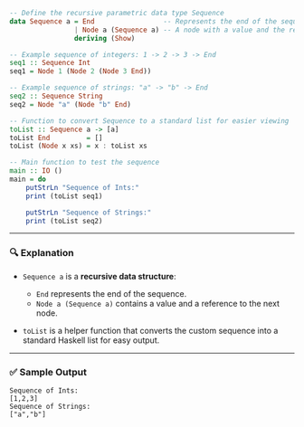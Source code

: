 ```haskell
-- Define the recursive parametric data type Sequence
data Sequence a = End                 -- Represents the end of the sequence
                | Node a (Sequence a) -- A node with a value and the rest of the sequence
                deriving (Show)

-- Example sequence of integers: 1 -> 2 -> 3 -> End
seq1 :: Sequence Int
seq1 = Node 1 (Node 2 (Node 3 End))

-- Example sequence of strings: "a" -> "b" -> End
seq2 :: Sequence String
seq2 = Node "a" (Node "b" End)

-- Function to convert Sequence to a standard list for easier viewing
toList :: Sequence a -> [a]
toList End         = []
toList (Node x xs) = x : toList xs

-- Main function to test the sequence
main :: IO ()
main = do
    putStrLn "Sequence of Ints:"
    print (toList seq1)

    putStrLn "Sequence of Strings:"
    print (toList seq2)
```

---

### 🔍 Explanation

* `Sequence a` is a **recursive data structure**:

  * `End` represents the end of the sequence.
  * `Node a (Sequence a)` contains a value and a reference to the next node.
* `toList` is a helper function that converts the custom sequence into a standard Haskell list for easy output.

---

### ✅ Sample Output

```
Sequence of Ints:
[1,2,3]
Sequence of Strings:
["a","b"]

